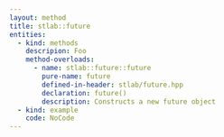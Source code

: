 ```yaml
---
layout: method
title: stlab::future
entities:
  - kind: methods
    descripion: Foo
    method-overloads:
      - name: stlab::future::future
        pure-name: future
        defined-in-header: stlab/future.hpp
        declaration: future()
        description: Constructs a new future object
  - kind: example
    code: NoCode
---
```

